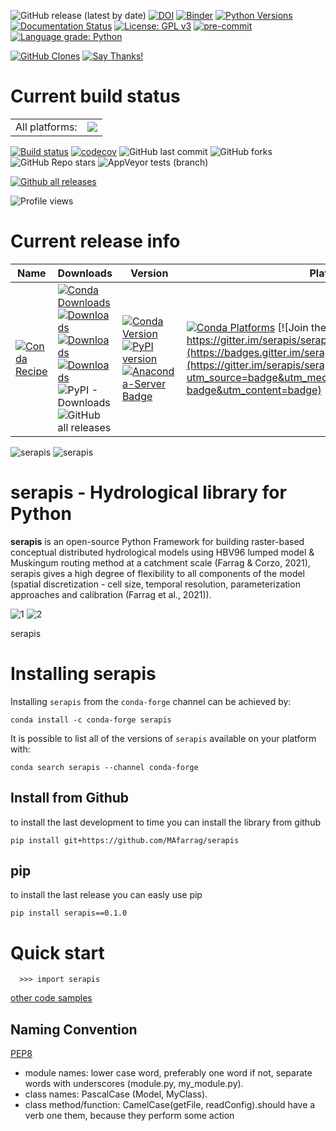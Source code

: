 ![GitHub release (latest by date)](https://img.shields.io/github/v/release/mafarrag/serapis)
[![DOI](https://zenodo.org/badge/DOI/10.5281/zenodo.5758979.svg)](https://doi.org/10.5281/zenodo.5758979)
[![Binder](https://mybinder.org/badge_logo.svg)](https://mybinder.org/v2/gh/MAfarrag/serapis/master)
[![Python Versions](https://img.shields.io/pypi/pyversions/serapis.png)](https://img.shields.io/pypi/pyversions/serapis)
[![Documentation Status](https://readthedocs.org/projects/serapis/badge/?version=latest)](https://serapis.readthedocs.io/en/latest/?badge=latest)
[![License: GPL v3](https://img.shields.io/badge/License-GPLv3-blue.svg)](https://www.gnu.org/licenses/gpl-3.0)
[![pre-commit](https://img.shields.io/badge/pre--commit-enabled-brightgreen?logo=pre-commit&logoColor=white)](https://github.com/pre-commit/pre-commit)
[![Language grade: Python](https://img.shields.io/lgtm/grade/python/g/MAfarrag/serapis.svg?logo=lgtm&logoWidth=18)](https://lgtm.com/projects/g/MAfarrag/serapis/context:python)


[![GitHub Clones](https://img.shields.io/badge/dynamic/json?color=success&label=Clone&query=count&url=https://github.com/MAfarrag/serapis/blob/master/clone.json?raw=True&logo=github)](https://github.com/MShawon/github-clone-count-badge) [![Say Thanks!](https://img.shields.io/badge/Say%20Thanks-!-1EAEDB.svg)](https://saythanks.io/to/MAfarrag)

Current build status
====================


<table><tr><td>All platforms:</td>
    <td>
      <a href="https://dev.azure.com/conda-forge/feedstock-builds/_build/latest?definitionId=12419&branchName=master">
        <img src="https://dev.azure.com/conda-forge/feedstock-builds/_apis/build/status/serapis-feedstock?branchName=master">
      </a>
    </td>
  </tr>
</table>

[![Build status](https://ci.appveyor.com/api/projects/status/rys2u0l1nbmfjuww?svg=true)](https://ci.appveyor.com/project/MAfarrag/serapis)
[![codecov](https://codecov.io/gh/Serapieum-of-alex/serapis/branch/main/graph/badge.svg?token=EMQSR7K2YV)](https://codecov.io/gh/Serapieum-of-alex/serapis)
![GitHub last commit](https://img.shields.io/github/last-commit/MAfarrag/serapis)
![GitHub forks](https://img.shields.io/github/forks/MAfarrag/serapis?style=social)
![GitHub Repo stars](https://img.shields.io/github/stars/MAfarrag/serapis?style=social)
![AppVeyor tests (branch)](https://img.shields.io/appveyor/tests/MAfarrag/Ha%5Bi/hydraulic-model)


[![Github all releases](https://img.shields.io/github/downloads/Naereen/StrapDown.js/total.svg)](https://GitHub.com/Naereen/StrapDown.js/releases/)

![Profile views](https://gpvc.arturio.dev/MAfarrag)


Current release info
====================

| Name | Downloads                                                                                                                                                                                                                                                                                                                                                                                                                                                                                                                                                                                                                                                                               | Version | Platforms |
| --- |-----------------------------------------------------------------------------------------------------------------------------------------------------------------------------------------------------------------------------------------------------------------------------------------------------------------------------------------------------------------------------------------------------------------------------------------------------------------------------------------------------------------------------------------------------------------------------------------------------------------------------------------------------------------------------------------| --- | --- |
| [![Conda Recipe](https://img.shields.io/badge/recipe-serapis-green.svg)](https://anaconda.org/conda-forge/serapis) | [![Conda Downloads](https://img.shields.io/conda/dn/conda-forge/serapis.svg)](https://anaconda.org/conda-forge/serapis) [![Downloads](https://pepy.tech/badge/serapis-nile)](https://pepy.tech/project/serapis-nile) [![Downloads](https://pepy.tech/badge/serapis-nile/month)](https://pepy.tech/project/serapis-nile)  [![Downloads](https://pepy.tech/badge/serapis-nile/week)](https://pepy.tech/project/serapis-nile)  ![PyPI - Downloads](https://img.shields.io/pypi/dd/serapis-nile?color=blue&style=flat-square) ![GitHub all releases](https://img.shields.io/github/downloads/MAfarrag/serapis/total) | [![Conda Version](https://img.shields.io/conda/vn/conda-forge/serapis.svg)](https://anaconda.org/conda-forge/serapis) [![PyPI version](https://badge.fury.io/py/serapis.svg)](https://badge.fury.io/py/serapis) [![Anaconda-Server Badge](https://anaconda.org/conda-forge/serapis/badges/version.svg)](https://anaconda.org/conda-forge/serapis) | [![Conda Platforms](https://img.shields.io/conda/pn/conda-forge/serapis.svg)](https://anaconda.org/conda-forge/serapis) [![Join the chat at https://gitter.im/serapis/serapis](https://badges.gitter.im/serapis/serapis.svg)](https://gitter.im/serapis/serapis?utm_source=badge&utm_medium=badge&utm_campaign=pr-badge&utm_content=badge) |


![serapis](/docs/img/serapis4.png) ![serapis](/docs/img/name.png)


serapis - Hydrological library for Python
=====================================================================
**serapis** is an open-source Python Framework for building raster-based conceptual distributed hydrological models using HBV96 lumped
model & Muskingum routing method at a catchment scale (Farrag & Corzo, 2021), serapis gives a high degree of flexibility to all components of the model
(spatial discretization - cell size, temporal resolution, parameterization approaches and calibration (Farrag et al., 2021)).


![1](/docs/img/Picture1.png)  ![2](/docs/img/Picture2.png)

serapis


Installing serapis
===============

Installing `serapis` from the `conda-forge` channel can be achieved by:

```
conda install -c conda-forge serapis
```

It is possible to list all of the versions of `serapis` available on your platform with:

```
conda search serapis --channel conda-forge
```

## Install from Github
to install the last development to time you can install the library from github
```
pip install git+https://github.com/MAfarrag/serapis
```

## pip
to install the last release you can easly use pip
```
pip install serapis==0.1.0
```

Quick start
===========

```
  >>> import serapis
```

[other code samples](https://serapis.readthedocs.io/en/latest/?badge=latest)

## Naming Convention
[PEP8](https://peps.python.org/pep-0008/#naming-conventions)
- module names: lower case word, preferably one word if not, separate words with underscores (module.py, my_module.py).
- class names: PascalCase (Model, MyClass).
- class method/function: CamelCase(getFile, readConfig).should have a verb one them, because they perform some action
